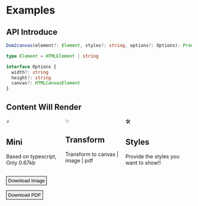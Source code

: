 # Examples

## API Introduce
```ts
Dom2canvas(element?: Element, styles?: string, options?: Options): Promise<HTMLCanvasElement>

type Element = HTMLElement | string

interface Options {
  width?: string
  height?: string
  canvas?: HTMLCanvasElement
}
```



## Content Will Render
<div style="display: flex; justify-content: center;">
  <div id="test111" data-v-a6369f60="" class="items" style="display: flex; justify-content: center;"><div data-v-a6369f60="" class="item grid-3"><div data-v-1ffeb59b="" data-v-a6369f60="" class="VPLink no-icon VPFeature"><article data-v-1ffeb59b="" class="box"><div data-v-1ffeb59b="" class="icon">⚡️</div><h2 data-v-1ffeb59b="" class="title">Mini</h2><p data-v-1ffeb59b="" class="details">Based on typescript, Only 0.67kb</p><!--v-if--></article></div></div><div data-v-a6369f60="" class="item grid-3"><div data-v-1ffeb59b="" data-v-a6369f60="" class="VPLink no-icon VPFeature"><article data-v-1ffeb59b="" class="box"><div data-v-1ffeb59b="" class="icon">✨</div><h2 data-v-1ffeb59b="" class="title">Transform</h2><p data-v-1ffeb59b="" class="details">Transform to canvas | image | pdf</p><!--v-if--></article></div></div><div data-v-a6369f60="" class="item grid-3"><div data-v-1ffeb59b="" data-v-a6369f60="" class="VPLink no-icon VPFeature"><article data-v-1ffeb59b="" class="box"><div data-v-1ffeb59b="" class="icon">🛠️</div><h2 data-v-1ffeb59b="" class="title">Styles</h2><p data-v-1ffeb59b="" class="details">Provide the styles you want to show!!</p><!--v-if--></article></div></div></div>
</div>

  <button style="border: 1px solid; padding: 4px;" id="_img">Download Image</button>

<button style="border: 1px solid; padding: 4px;" id="_pdf">Download PDF</button>

<script setup>

import { onMounted } from 'vue'
import Dom2canvas from 'dom2canvas'
import jsPDF from 'jspdf'

onMounted(()=>{
  const _img_ct = document.querySelector('#test111')
  const _img = document.querySelector('#_img')
  const _pdf = document.querySelector('#_pdf')
  const _styles =  `
      <style>
      .items {
          display: flex;
          flex-wrap: no-wrap;
          margin: 0 auto;
          margin: -8px;
          background: #fff;
          padding: 1rem;
        }
        .item {
          padding: 8px;
        }
        .grid-3 {
          width: calc(100% / 3);
        }
        .box {
          display: flex;
          flex-direction: column;
          padding: 24px;
          height: 100%;
        }
        .VPFeature {
          display: block;
          border: 1px solid #f6f6f7;
          border-radius: 12px;
          height: 100%;
          background: #f6f6f7;
        }
        .icon {
            display: flex;
            justify-content: center;
            align-items: center;
            margin-bottom: 20px;
            border-radius: 6px;
            background: rgba(142, 150, 170, 0.14);
            width: 48px;
            height: 48px;
            font-size: 24px;
        }
        .title {
          line-height: 24px;
          font-size: 16px;
          font-weight: 600;
        }
        h2 {
          margin: 48px 0 16px;
          border-top: 1px solid #c2c2c4;
          padding-top: 24px;
          letter-spacing: -0.02em;
        }
        .details {
            flex-grow: 1;
            padding-top: 8px;
            line-height: 24px;
            font-size: 14px;
            font-weight: 500;
            color: rgba(60, 60, 67, 0.78);
        }
        <\/style>
      `

  _img.addEventListener('click',()=>{
      Dom2canvas(_img_ct, _styles, {
        width: _img_ct.clientWidth,
        height: _img_ct.clientHeight
      }).then((canvas)=>{
          downloadImage(canvas)
      })
  })

  _pdf.addEventListener('click',()=>{
      Dom2canvas(_img_ct, _styles, {
        width: _img_ct.clientWidth,
        height: _img_ct.clientHeight
      }).then((canvas)=>{
          downloadPdf(canvas)
      })
  })

    function downloadPdf (canvas) {
      const pdf = new jsPDF();
      pdf.addImage(canvas.toDataURL("image/png"), "PNG", 0, 0);
      pdf.save("downloadedPdf.pdf");
    }
    function downloadImage(canvas) {
          const link = document.createElement("a");
          
          // change the type of the image you want to download!
          link.setAttribute("href", canvas.toDataURL("image/png"));
          link.setAttribute("download", "index.png");
          document.body.appendChild(link);
          link.click();
          document.body.removeChild(link)
    }
}
)
</script>